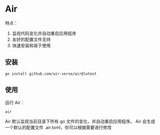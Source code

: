 # Air
特点：

1. 监视代码变化并自动重启应用程序
2. 友好的配置文件支持
3. 快速安装和易于使用
   
## 安装

```
go install github.com/air-verse/air@latest
```

## 使用
运行 Air：
```
air
```

Air 默认监视当前目录下所有 go 文件的变化，并自动重启应用程序。
Air 会生成一个默认的配置文件 .air.toml，你可以根据需要进行修改